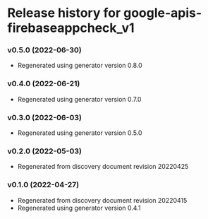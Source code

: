 # Release history for google-apis-firebaseappcheck_v1

### v0.5.0 (2022-06-30)

* Regenerated using generator version 0.8.0

### v0.4.0 (2022-06-21)

* Regenerated using generator version 0.7.0

### v0.3.0 (2022-06-03)

* Regenerated using generator version 0.5.0

### v0.2.0 (2022-05-03)

* Regenerated from discovery document revision 20220425

### v0.1.0 (2022-04-27)

* Regenerated from discovery document revision 20220415
* Regenerated using generator version 0.4.1

